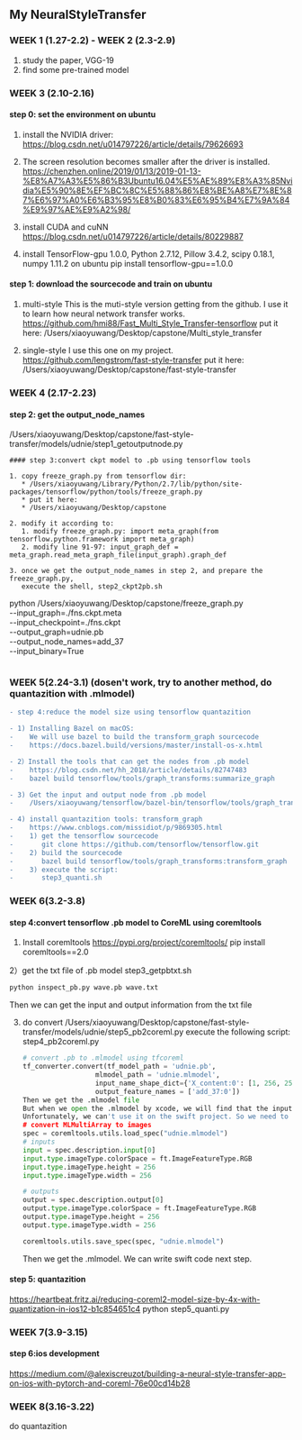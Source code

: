 ## My NeuralStyleTransfer

### WEEK 1 (1.27-2.2) - WEEK 2 (2.3-2.9)
1) study the paper, VGG-19
2) find some pre-trained model


### WEEK 3 (2.10-2.16)
#### step 0: set the environment on ubuntu

1) install the NVIDIA driver:
   https://blog.csdn.net/u014797226/article/details/79626693

2) The screen resolution becomes smaller after the driver is installed.
   https://chenzhen.online/2019/01/13/2019-01-13-%E8%A7%A3%E5%86%B3Ubuntu16.04%E5%AE%89%E8%A3%85Nvidia%E5%90%8E%EF%BC%8C%E5%88%86%E8%BE%A8%E7%8E%87%E6%97%A0%E6%B3%95%E8%B0%83%E6%95%B4%E7%9A%84%E9%97%AE%E9%A2%98/

3) install CUDA and cuNN
   https://blog.csdn.net/u014797226/article/details/80229887

4) install TensorFlow-gpu 1.0.0, Python 2.7.12, Pillow 3.4.2, scipy 0.18.1, numpy 1.11.2 on ubuntu
   pip install tensorflow-gpu==1.0.0

#### step 1: download the sourcecode and train on ubuntu

1) multi-style
   This is the muti-style version getting from the github. 
   I use it to learn how neural network transfer works.
   https://github.com/hmi88/Fast_Multi_Style_Transfer-tensorflow
   put it here:
   /Users/xiaoyuwang/Desktop/capstone/Multi_style_transfer

2) single-style
   I use this one on my project.
   https://github.com/lengstrom/fast-style-transfer
   put it here:
   /Users/xiaoyuwang/Desktop/capstone/fast-style-transfer


### WEEK 4 (2.17-2.23)
#### step 2: get the output_node_names

/Users/xiaoyuwang/Desktop/capstone/fast-style-transfer/models/udnie/step1_getoutputnode.py
```
#### step 3:convert ckpt model to .pb using tensorflow tools

1. copy freeze_graph.py from tensorflow dir:
   * /Users/xiaoyuwang/Library/Python/2.7/lib/python/site-packages/tensorflow/python/tools/freeze_graph.py
   * put it here:
   * /Users/xiaoyuwang/Desktop/capstone

2. modify it according to:
   1. modify freeze_graph.py: import meta_graph(from tensorflow.python.framework import meta_graph)
   2. modify line 91-97: input_graph_def = meta_graph.read_meta_graph_file(input_graph).graph_def

3. once we get the output_node_names in step 2, and prepare the freeze_graph.py,
   execute the shell, step2_ckpt2pb.sh
   ```
   python /Users/xiaoyuwang/Desktop/capstone/freeze_graph.py \
   --input_graph=./fns.ckpt.meta \
   --input_checkpoint=./fns.ckpt \
   --output_graph=udnie.pb \
   --output_node_names=add_37 \
   --input_binary=True
   ```
```

### WEEK 5(2.24-3.1) (dosen't work, try to another method, do quantazition with .mlmodel)
```diff
- step 4:reduce the model size using tensorflow quantazition

- 1) Installing Bazel on macOS:
-    We will use bazel to build the transform_graph sourcecode
-    https://docs.bazel.build/versions/master/install-os-x.html

- 2）Install the tools that can get the nodes from .pb model
-    https://blog.csdn.net/hh_2018/article/details/82747483
-    bazel build tensorflow/tools/graph_transforms:summarize_graph

- 3) Get the input and output node from .pb model
-    /Users/xiaoyuwang/tensorflow/bazel-bin/tensorflow/tools/graph_transforms/summarize_graph --in_graph=udniequanti.pb

- 4) install quantazition tools: transform_graph
-    https://www.cnblogs.com/missidiot/p/9869305.html
-    1) get the tensorflow sourcecode
-       git clone https://github.com/tensorflow/tensorflow.git
-    2) build the sourcecode
-       bazel build tensorflow/tools/graph_transforms:transform_graph
-    3) execute the script:
-       step3_quanti.sh
```

### WEEK 6(3.2-3.8)
#### step 4:convert tensorflow .pb model to CoreML using coremltools

1) Install coremltools
   https://pypi.org/project/coremltools/
   pip install coremltools==2.0

2）get the txt file of .pb model
   step3_getpbtxt.sh
   ```python
   python inspect_pb.py wave.pb wave.txt
   ```
   Then we can get the input and output information from the txt file

3) do convert
   /Users/xiaoyuwang/Desktop/capstone/fast-style-transfer/models/udnie/step5_pb2coreml.py
   execute the following script:
   step4_pb2coreml.py
   ```python
   # convert .pb to .mlmodel using tfcoreml
   tf_converter.convert(tf_model_path = 'udnie.pb',
                     mlmodel_path = 'udnie.mlmodel',
                     input_name_shape_dict={'X_content:0': [1, 256, 256, 3]},
                     output_feature_names = ['add_37:0'])
   Then we get the .mlmodel file
   But when we open the .mlmodel by xcode, we will find that the inputs type and the outputs types are MultiArray. 
   Unfortunately, we can't use it on the swift project. So we need to convert it using the following script:
   # convert MLMultiArray to images
   spec = coremltools.utils.load_spec("udnie.mlmodel")
   # inputs
   input = spec.description.input[0]
   input.type.imageType.colorSpace = ft.ImageFeatureType.RGB
   input.type.imageType.height = 256 
   input.type.imageType.width = 256

   # outputs
   output = spec.description.output[0]
   output.type.imageType.colorSpace = ft.ImageFeatureType.RGB
   output.type.imageType.height = 256
   output.type.imageType.width = 256

   coremltools.utils.save_spec(spec, "udnie.mlmodel")
   ```

   Then we get the .mlmodel. We can write swift code next step.

#### step 5: quantazition
https://heartbeat.fritz.ai/reducing-coreml2-model-size-by-4x-with-quantization-in-ios12-b1c854651c4
python step5_quanti.py


### WEEK 7(3.9-3.15)
#### step 6:ios development

https://medium.com/@alexiscreuzot/building-a-neural-style-transfer-app-on-ios-with-pytorch-and-coreml-76e00cd14b28

### WEEK 8(3.16-3.22)
do quantazition